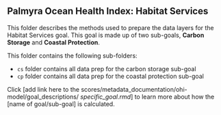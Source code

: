 ## Palmyra Ocean Health Index: Habitat Services 

This folder describes the methods used to prepare the data layers for the Habitat Services goal. This goal is made up of two sub-goals, **Carbon Storage** and **Coastal Protection**.  

This folder contains the following sub-folders:    

- `cs` folder contains all data prep for the carbon storage sub-goal  
- `cp` folder contains all data prep for the coastal protection sub-goal  

Click [add link here to the scores/metadata_documentation/ohi-model/goal_descriptions/ *specific_goal.rmd*] to learn more about how the [name of goal/sub-goal] is calculated. 





